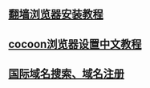 ## [翻墙浏览器安装教程](http://www.jcyhengji.com)
## [cocoon浏览器设置中文教程](https://jingyan.baidu.com/article/bad08e1e2fe03a09c9512166.html)
## [国际域名搜索、域名注册](https://namebeta.com/)
